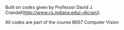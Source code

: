 Built on codes given by Professor David J. Crandall(http://www.cs.indiana.edu/~djcran/).

All codes are part of the course B657 Computer Vision
